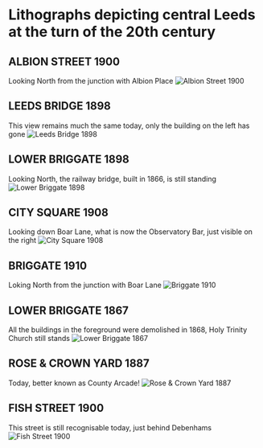 # Lithographs depicting central Leeds at the turn of the 20th century

## ALBION STREET 1900
 Looking North from the junction with Albion Place
![Albion Street 1900](https://raw2.github.com/rm-hull/nostalgia/master/leeds-lithographs/pics/leeds_1.png)

## LEEDS BRIDGE 1898
This view remains much the same today, only the building on the left has gone
![Leeds Bridge 1898](https://raw2.github.com/rm-hull/nostalgia/master/leeds-lithographs/pics/leeds_2.png)

## LOWER BRIGGATE 1898
Looking North, the railway bridge, built in 1866, is still standing
![Lower Briggate 1898](https://raw2.github.com/rm-hull/nostalgia/master/leeds-lithographs/pics/leeds_3.png)

## CITY SQUARE 1908
Looking down Boar Lane, what is now the Observatory Bar, just visible on the right
![City Square 1908](https://raw2.github.com/rm-hull/nostalgia/master/leeds-lithographs/pics/leeds_4.png)

## BRIGGATE 1910
Loking North from the junction with Boar Lane
![Briggate 1910](https://raw2.github.com/rm-hull/nostalgia/master/leeds-lithographs/pics/leeds_5.png)

## LOWER BRIGGATE 1867
All the buildings in the foreground were demolished in 1868, Holy Trinity Church still stands
![Lower Briggate 1867](https://raw2.github.com/rm-hull/nostalgia/master/leeds-lithographs/pics/leeds_6.png)

## ROSE & CROWN YARD 1887
Today, better known as County Arcade!
![Rose & Crown Yard 1887](https://raw2.github.com/rm-hull/nostalgia/master/leeds-lithographs/pics/leeds_7.png)

## FISH STREET 1900
This street is still recognisable today, just behind Debenhams
![Fish Street 1900](https://raw2.github.com/rm-hull/nostalgia/master/leeds-lithographs/pics/leeds_8.png)
